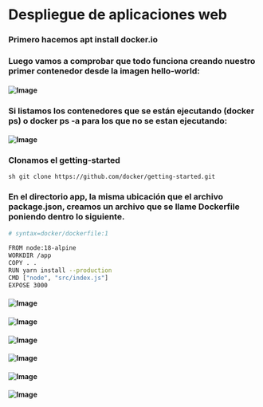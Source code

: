 # Despliegue de aplicaciones web

### Primero hacemos apt install docker.io

### Luego vamos a comprobar que todo funciona creando nuestro primer contenedor desde la imagen hello-world:

#### ![Image](https://github.com/JesusFernandez1/PracticaDocker/blob/main/Docker/actividad2/Captura%20de%20pantalla%20(199).png)

### Si listamos los contenedores que se están ejecutando (docker ps) o docker ps -a para los que no se estan ejecutando:

#### ![Image](https://github.com/JesusFernandez1/PracticaDocker/blob/main/Docker/actividad2/Captura%20de%20pantalla%20(200).png)

### Clonamos el getting-started
```sh git clone https://github.com/docker/getting-started.git```

### En el directorio app, la misma ubicación que el archivo package.json, creamos un archivo que se llame Dockerfile poniendo dentro lo siguiente.

```sh
# syntax=docker/dockerfile:1
   
FROM node:18-alpine
WORKDIR /app
COPY . .
RUN yarn install --production
CMD ["node", "src/index.js"]
EXPOSE 3000
```

#### ![Image](https://github.com/JesusFernandez1/PracticaDocker/blob/main/Docker/actividad2/Captura%20de%20pantalla%20(201).png)

#### ![Image](https://github.com/JesusFernandez1/PracticaDocker/blob/main/Docker/actividad2/Captura%20de%20pantalla%20(202).png)

#### ![Image](https://github.com/JesusFernandez1/PracticaDocker/blob/main/Docker/actividad2/Captura%20de%20pantalla%20(203).png)

#### ![Image](https://github.com/JesusFernandez1/PracticaDocker/blob/main/Docker/actividad2/Captura%20de%20pantalla%20(204).png)

#### ![Image](https://github.com/JesusFernandez1/PracticaDocker/blob/main/Docker/actividad2/Captura%20de%20pantalla%20(205).png)

#### ![Image](https://github.com/JesusFernandez1/PracticaDocker/blob/main/Docker/actividad2/Captura%20de%20pantalla%20(206).png)
